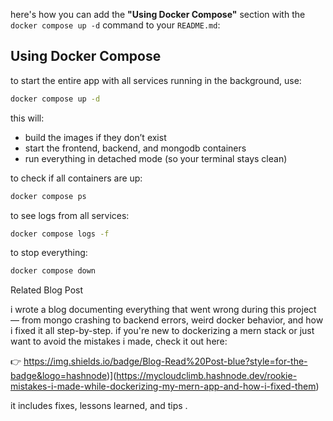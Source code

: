 here's how you can add the **"Using Docker Compose"** section with the `docker compose up -d` command to your `README.md`:


## Using Docker Compose

to start the entire app with all services running in the background, use:

```bash
docker compose up -d
````

this will:

* build the images if they don’t exist
* start the frontend, backend, and mongodb containers
* run everything in detached mode (so your terminal stays clean)

to check if all containers are up:

```bash
docker compose ps
```

to see logs from all services:

```bash
docker compose logs -f
```

to stop everything:

```bash
docker compose down
```

Related Blog Post

i wrote a blog documenting everything that went wrong during this project — from mongo crashing to backend errors, weird docker behavior, and how i fixed it all step-by-step.
if you're new to dockerizing a mern stack or just want to avoid the mistakes i made, check it out here:

👉 https://img.shields.io/badge/Blog-Read%20Post-blue?style=for-the-badge&logo=hashnode)](https://mycloudclimb.hashnode.dev/rookie-mistakes-i-made-while-dockerizing-my-mern-app-and-how-i-fixed-them)

it includes fixes, lessons learned, and tips .
